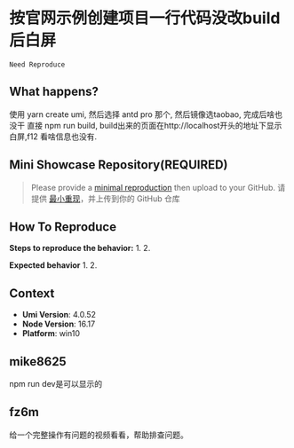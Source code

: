 # 按官网示例创建项目一行代码没改build后白屏

`Need Reproduce`

<!--
感谢您向我们反馈问题，为了高效的解决问题，我们期望你能提供以下信息：
-->

## What happens?

<!-- A clear and concise description of what the bug is. -->
<!-- 清晰的描述下遇到的问题。-->

使用 yarn create umi, 然后选择 antd pro 那个, 然后镜像选taobao, 完成后啥也没干 直接 npm run build, build出来的页面在http://localhost开头的地址下显示白屏,f12 看啥信息也没有.

## Mini Showcase Repository(REQUIRED)

> Please provide a [minimal reproduction](https://stackoverflow.com/help/minimal-reproducible-example) then upload to your GitHub. 请提供 [最小重现](https://stackoverflow.com/help/minimal-reproducible-example)，并上传到你的 GitHub 仓库

<!-- 为节约大家的时间，无复现步骤的 ISSUE 会被关闭，提供之后再 REOPEN -->
<!-- YOUR_REPOSITORY_URL on github or stackbliz -->

## How To Reproduce

**Steps to reproduce the behavior:** 1. 2.

**Expected behavior** 1. 2.

<!-- 请提供复现链接/步骤，错误日志以及相关配置 -->

## Context

- **Umi Version**: 4.0.52
- **Node Version**: 16.17
- **Platform**: win10

## mike8625

npm run dev是可以显示的

## fz6m

给一个完整操作有问题的视频看看，帮助排查问题。

